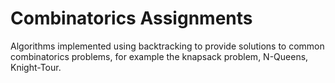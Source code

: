 # Combinatorics Assignments
Algorithms implemented using backtracking to provide solutions to common combinatorics problems, for example the knapsack problem, N-Queens, Knight-Tour.
